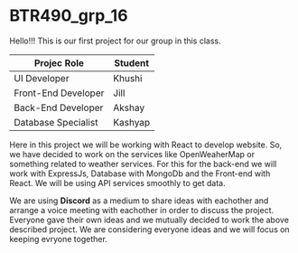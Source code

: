 # BTR490_grp_16
Hello!!! This is our first project for our group in this class. 


|      Projec Role     |    Student    |
| -------------------- | ------------- |
| UI Developer         | Khushi        |
| Front-End Developer  | Jill          |
| Back-End Developer   | Akshay        |
| Database Specialist  | Kashyap       |

Here in this project we will be working with React to develop website. So, we have decided to work on the services like OpenWeaherMap or something related to weather services. For this for the back-end we will work with ExpressJs, Database with MongoDb and the Front-end with React. We will be using API services smoothly to get data. 

We are using **Discord** as a medium to share ideas with eachother and arrange a voice meeting with eachother in order to discuss the project. Everyone gave their own ideas and we mutually decided to work the above described project. We are considering everyone ideas and we will focus on keeping evryone together.
